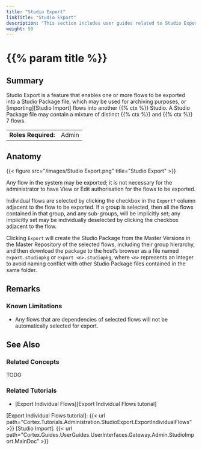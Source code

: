 ```yaml
---
title: "Studio Export"
linkTitle: "Studio Export"
description: "This section includes user guides related to Studio Export in {{% ctx %}} Gateway."
weight: 50
---
```


# {{% param title %}}

## Summary

Studio Export is a feature that enables one or more flows to be exported into a Studio Package file, which may be used for archiving purposes, or [importing][Studio Import] flows into another {{% ctx %}} Studio. A Studio Package file may contain a mixture of distinct {{% ctx %}} and {{% ctx %}} 7 flows.

|                              |                                                                 |
|------------------------------|-----------------------------------------------------------------|
| **Roles Required:**          | Admin                                                           |

## Anatomy

{{< figure src="/images/Studio Export.png" title="Studio Export" >}}

Any flow in the system may be exported; it is not necessary for the administrator to have View or Edit authorisation for the flows to be exported.

Individual flows are selected by clicking the checkbox in the `Export?` column adjacent to the flow to be exported. If a group is selected, then all the flows contained in that group, and any sub-groups, will be implicitly set; any implicitly set may be individually deselected by clicking the checkbox adjacent to the flow.

Clicking `Export` will create the Studio Package from the Master Versions in the Master Repository of the selected flows, including their group hierarchy, and then download the package to the host’s browser as a file named `export.studiopkg` or `export <n>.studiopkg`, where `<n>` represents an integer to avoid naming conflict with other Studio Package files contained in the same folder.

## Remarks

### Known Limitations

* Any flows that are dependencies of selected flows will not be automatically selected for export.

## See Also

### Related Concepts

TODO

### Related Tutorials

* [Export Individual Flows][Export Individual Flows tutorial]

[Export Individual Flows tutorial]: {{< url path="Cortex.Tutorials.Administration.StudioExport.ExportIndividualFlows" >}}
[Studio Import]: {{< url path="Cortex.Guides.UserGuides.UserInterfaces.Gateway.Admin.StudioImport.MainDoc" >}}

